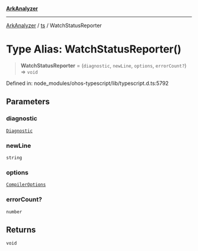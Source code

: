 [**ArkAnalyzer**](../../../../README.md)

***

[ArkAnalyzer](../../../../globals.md) / [ts](../README.md) / WatchStatusReporter

# Type Alias: WatchStatusReporter()

> **WatchStatusReporter** = (`diagnostic`, `newLine`, `options`, `errorCount?`) => `void`

Defined in: node\_modules/ohos-typescript/lib/typescript.d.ts:5792

## Parameters

### diagnostic

[`Diagnostic`](../interfaces/Diagnostic.md)

### newLine

`string`

### options

[`CompilerOptions`](../interfaces/CompilerOptions.md)

### errorCount?

`number`

## Returns

`void`
